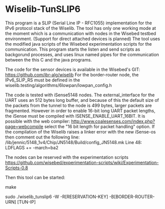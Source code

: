 Wiselib-TunSLIP6
================
This program is a SLIP (Serial Line IP - RFC1055) implementation for the IPv6 protocol stack of the Wiselib.
The tool has only one working mode at the moment which is a communication with nodes in the Wisebed testbed environment.
(Support for direct attached devices is planned)
The tool uses the modified java scripts of the Wisebed experimentation scripts for the communication. This program starts
the listen and send scripts as backgorund processes, and uses linux named pipes for the communication between the
this C and the java programs.

The code for the sensor devices is available in the Wisebed's GIT: https://github.com/ibr-alg/wiselib
For the border-router node, the IPv6_SLIP_RS must be defined in the wiselib.testing/algorithms/6lowpan/lowpan_config.h

The code is tested with iSense5148 nodes. The external_interface for the UART uses an 512 bytes long buffer, and because of this
the default size of the packets from the tunnel to the node is 499 bytes, larger packets are fragmented. However in order to enable
16-bit long UART packet lengths, the iSense must be compiled with ISENSE_ENABLE_UART_16BIT. It is possible with the web compiler:
http://www.coalesenses.com/index.php?page=webcompile select the "16 bit length for packet handling" option.
If the compilation of the Wiselib raises a linker error with the new iSense-os then comment out the following line:
/lib/jennic/5148_1v4/Chip/JN5148/Build/config_JN5148.mk
	Line 48: LDFLAGS += -march=ba2 

The nodes can be reserved with the experimentation scripts
	https://github.com/wisebed/experimentation-scripts/wiki/Experimentation-Scripts-0.8

Then this tool can be started:

make

sudo ./wiselib_tunslip6 -W -R[RESERVATION-KEY] -B[BORDER-ROUTER-URN] [TUN-IP]
